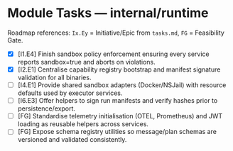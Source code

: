 # Module Tasks — internal/runtime

Roadmap references: `Ix.Ey` = Initiative/Epic from `tasks.md`, `FG` = Feasibility Gate.

- [x] [I1.E4] Finish sandbox policy enforcement ensuring every service reports sandbox=true and aborts on violations.
- [x] [I2.E1] Centralise capability registry bootstrap and manifest signature validation for all binaries.
- [ ] [I4.E1] Provide shared sandbox adapters (Docker/NSJail) with resource defaults used by executor services.
- [ ] [I6.E3] Offer helpers to sign run manifests and verify hashes prior to persistence/export.
- [ ] [FG] Standardise telemetry initialisation (OTEL, Prometheus) and JWT loading as reusable helpers across services.
- [ ] [FG] Expose schema registry utilities so message/plan schemas are versioned and validated consistently.
